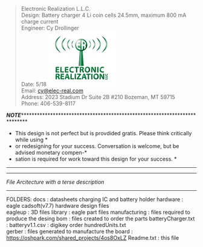 
>Electronic Realization L.L.C.								   
>Design: Battery charger 4 Li coin cells 24.5mm, maximum 800 mA charge current		   
>Engineer: Cy Drollinger								   
>Date: 5/18						![ER_LOGO](/docs/github.png)						           
>Email: cy@elec-real.com								   
>Address: 2023 Stadium Dr Suite 2B #210 Bozeman, MT 59715				   
>Phone: 406-539-8117	

*******NOTE*********************************************************************************
* This design is not perfect but is provdided gratis. Please think critically while using  *
* or redesigning for your success. Conversation is welcome, but be advised monetary compen-*
* sation is required for work toward this design for your success.			   *
********************************************************************************************	 
*******************************************
*File Arcitecture with a terse description*
*******************************************

FOLDERS:
	docs		: datasheets charging IC and battery holder
	hardware	: eagle cadsoft(v7.7) hardware design files 	
		eagleup		: 3D files 
		library		: eagle part files 
		manufacturing	: files required to produce the desing
			bom	: files created to order the parts
					batteryCharger.txt	: 
					batteryv1.1.csv		: digikey order
					hundredUnits.txt	
			gerber	: files generated to manufacture the board
				: https://oshpark.com/shared_projects/4os8OxLZ
	Readme.txt	: this file
	
